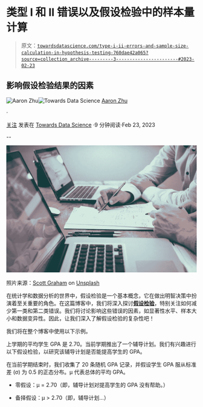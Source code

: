# 类型 I 和 II 错误以及假设检验中的样本量计算

> 原文：[`towardsdatascience.com/type-i-ii-errors-and-sample-size-calculation-in-hypothesis-testing-760dae42a065?source=collection_archive---------3-----------------------#2023-02-23`](https://towardsdatascience.com/type-i-ii-errors-and-sample-size-calculation-in-hypothesis-testing-760dae42a065?source=collection_archive---------3-----------------------#2023-02-23)

## 影响假设检验结果的因素

[](https://aaron-zhu.medium.com/?source=post_page-----760dae42a065--------------------------------)![Aaron Zhu](https://aaron-zhu.medium.com/?source=post_page-----760dae42a065--------------------------------)[](https://towardsdatascience.com/?source=post_page-----760dae42a065--------------------------------)![Towards Data Science](https://towardsdatascience.com/?source=post_page-----760dae42a065--------------------------------) [Aaron Zhu](https://aaron-zhu.medium.com/?source=post_page-----760dae42a065--------------------------------)

·

[关注](https://medium.com/m/signin?actionUrl=https%3A%2F%2Fmedium.com%2F_%2Fsubscribe%2Fuser%2Ffbd30d6294e5&operation=register&redirect=https%3A%2F%2Ftowardsdatascience.com%2Ftype-i-ii-errors-and-sample-size-calculation-in-hypothesis-testing-760dae42a065&user=Aaron+Zhu&userId=fbd30d6294e5&source=post_page-fbd30d6294e5----760dae42a065---------------------post_header-----------) 发表在 [Towards Data Science](https://towardsdatascience.com/?source=post_page-----760dae42a065--------------------------------) ·9 分钟阅读·Feb 23, 2023[](https://medium.com/m/signin?actionUrl=https%3A%2F%2Fmedium.com%2F_%2Fvote%2Ftowards-data-science%2F760dae42a065&operation=register&redirect=https%3A%2F%2Ftowardsdatascience.com%2Ftype-i-ii-errors-and-sample-size-calculation-in-hypothesis-testing-760dae42a065&user=Aaron+Zhu&userId=fbd30d6294e5&source=-----760dae42a065---------------------clap_footer-----------)

--

[](https://medium.com/m/signin?actionUrl=https%3A%2F%2Fmedium.com%2F_%2Fbookmark%2Fp%2F760dae42a065&operation=register&redirect=https%3A%2F%2Ftowardsdatascience.com%2Ftype-i-ii-errors-and-sample-size-calculation-in-hypothesis-testing-760dae42a065&source=-----760dae42a065---------------------bookmark_footer-----------)![](img/7bb1699da57b004d15cbc9d02301f4be.png)

照片来源：[Scott Graham](https://unsplash.com/@homajob?utm_source=medium&utm_medium=referral) on [Unsplash](https://unsplash.com/?utm_source=medium&utm_medium=referral)

在统计学和数据分析的世界中，假设检验是一个基本概念，它在做出明智决策中扮演着至关重要的角色。在这篇博客中，我们将深入探讨[**假设检验**](https://medium.com/geekculture/what-is-hypothesis-testing-in-statistics-motivation-and-interpretation-39f8e63b1baf)，特别关注如何减少第一类和第二类错误。我们将讨论影响这些错误的因素，如显著性水平、样本大小和数据变异性。因此，让我们深入了解假设检验的复杂性吧！

我们将在整个博客中使用以下示例。

上学期的平均学生 GPA 是 2.70。当前学期推出了一个辅导计划。我们有兴趣进行以下假设检验，以研究该辅导计划是否能提高学生的 GPA。

在当前学期结束时，我们收集了 20 条随机 GPA 记录，并假设学生 GPA 服从标准差 (σ) 为 0.5 的正态分布。μ 代表总体的平均 GPA。

+   零假设：μ = 2.70（即，辅导计划对提高学生的 GPA 没有帮助。）

+   备择假设：μ > 2.70（即，辅导计划…）
